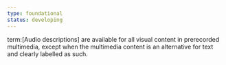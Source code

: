 ```yaml
---
type: foundational
status: developing
---
```


term:[Audio descriptions] are available for all visual content in prerecorded multimedia, except when the multimedia content is an alternative for text and clearly labelled as such.